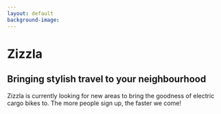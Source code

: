 ```yaml
---
layout: default
background-image:
---
```

# Zizzla
## Bringing stylish travel to your neighbourhood
Zizzla is currently looking for new areas to bring the goodness of electric cargo bikes to.
The more people sign up, the faster we come!
